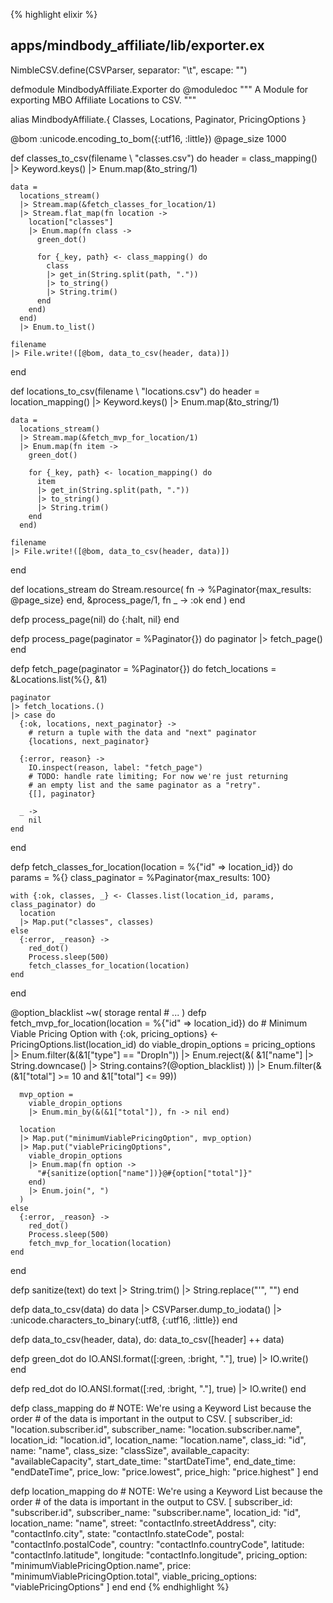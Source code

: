 {% highlight elixir %}
## apps/mindbody_affiliate/lib/exporter.ex

NimbleCSV.define(CSVParser, separator: "\t", escape: "\")

defmodule MindbodyAffiliate.Exporter do
  @moduledoc """
  A Module for exporting MBO Affiliate Locations to CSV.
  """

  alias MindbodyAffiliate.{
    Classes,
    Locations,
    Paginator,
    PricingOptions
  }

  @bom :unicode.encoding_to_bom({:utf16, :little})
  @page_size 1000

  def classes_to_csv(filename \\ "classes.csv") do
    header =
      class_mapping()
      |> Keyword.keys()
      |> Enum.map(&to_string/1)

    data =
      locations_stream()
      |> Stream.map(&fetch_classes_for_location/1)
      |> Stream.flat_map(fn location ->
        location["classes"]
        |> Enum.map(fn class ->
          green_dot()

          for {_key, path} <- class_mapping() do
            class
            |> get_in(String.split(path, "."))
            |> to_string()
            |> String.trim()
          end
        end)
      end)
      |> Enum.to_list()

    filename
    |> File.write!([@bom, data_to_csv(header, data)])
  end

  def locations_to_csv(filename \\ "locations.csv") do
    header =
      location_mapping()
      |> Keyword.keys()
      |> Enum.map(&to_string/1)

    data =
      locations_stream()
      |> Stream.map(&fetch_mvp_for_location/1)
      |> Enum.map(fn item ->
        green_dot()

        for {_key, path} <- location_mapping() do
          item
          |> get_in(String.split(path, "."))
          |> to_string()
          |> String.trim()
        end
      end)

    filename
    |> File.write!([@bom, data_to_csv(header, data)])
  end

  def locations_stream do
    Stream.resource(
      fn -> %Paginator{max_results: @page_size} end,
      &process_page/1,
      fn _ -> :ok end
    )
  end

  defp process_page(nil) do
    {:halt, nil}
  end

  defp process_page(paginator = %Paginator{}) do
    paginator
    |> fetch_page()
  end

  defp fetch_page(paginator = %Paginator{}) do
    fetch_locations = &Locations.list(%{}, &1)

    paginator
    |> fetch_locations.()
    |> case do
      {:ok, locations, next_paginator} ->
        # return a tuple with the data and "next" paginator
        {locations, next_paginator}

      {:error, reason} ->
        IO.inspect(reason, label: "fetch_page")
        # TODO: handle rate limiting; For now we're just returning
        # an empty list and the same paginator as a "retry".
        {[], paginator}

      _ ->
        nil
    end
  end

  defp fetch_classes_for_location(location = %{"id" => location_id}) do
    params = %{}
    class_paginator = %Paginator{max_results: 100}

    with {:ok, classes, _} <- Classes.list(location_id, params, class_paginator) do
      location
      |> Map.put("classes", classes)
    else
      {:error, _reason} ->
        red_dot()
        Process.sleep(500)
        fetch_classes_for_location(location)
    end
  end

  @option_blacklist ~w(
    storage
    rental
    # ...
  )
  defp fetch_mvp_for_location(location = %{"id" => location_id}) do
    # Minimum Viable Pricing Option
    with {:ok, pricing_options} <- PricingOptions.list(location_id) do
      viable_dropin_options =
        pricing_options
        |> Enum.filter(&(&1["type"] == "DropIn"))
        |> Enum.reject(&(
          &1["name"]
          |> String.downcase()
          |> String.contains?(@option_blacklist)
        ))
        |> Enum.filter(&(&1["total"] >= 10 and &1["total"] <= 99))

      mvp_option =
        viable_dropin_options
        |> Enum.min_by(&(&1["total"]), fn -> nil end)

      location
      |> Map.put("minimumViablePricingOption", mvp_option)
      |> Map.put("viablePricingOptions",
        viable_dropin_options
        |> Enum.map(fn option ->
          "#{sanitize(option["name"])}@#{option["total"]}"
        end)
        |> Enum.join(", ")
      )
    else
      {:error, _reason} ->
        red_dot()
        Process.sleep(500)
        fetch_mvp_for_location(location)
    end
  end

  defp sanitize(text) do
    text
    |> String.trim()
    |> String.replace("'", "")
  end

  defp data_to_csv(data) do
    data
    |> CSVParser.dump_to_iodata()
    |> :unicode.characters_to_binary(:utf8, {:utf16, :little})
  end

  defp data_to_csv(header, data),
    do: data_to_csv([header] ++ data)

  defp green_dot do
    IO.ANSI.format([:green, :bright, "."], true)
    |> IO.write()
  end

  defp red_dot do
    IO.ANSI.format([:red, :bright, "."], true)
    |> IO.write()
  end

  defp class_mapping do
    # NOTE: We're using a Keyword List because the order
    # of the data is important in the output to CSV.
    [
      subscriber_id: "location.subscriber.id",
      subscriber_name: "location.subscriber.name",
      location_id: "location.id",
      location_name: "location.name",
      class_id: "id",
      name: "name",
      class_size: "classSize",
      available_capacity: "availableCapacity",
      start_date_time: "startDateTime",
      end_date_time: "endDateTime",
      price_low: "price.lowest",
      price_high: "price.highest"
    ]
  end

  defp location_mapping do
    # NOTE: We're using a Keyword List because the order
    # of the data is important in the output to CSV.
    [
      subscriber_id: "subscriber.id",
      subscriber_name: "subscriber.name",
      location_id: "id",
      location_name: "name",
      street: "contactInfo.streetAddress",
      city: "contactInfo.city",
      state: "contactInfo.stateCode",
      postal: "contactInfo.postalCode",
      country: "contactInfo.countryCode",
      latitude: "contactInfo.latitude",
      longitude: "contactInfo.longitude",
      pricing_option: "minimumViablePricingOption.name",
      price: "minimumViablePricingOption.total",
      viable_pricing_options: "viablePricingOptions"
    ]
  end
end
{% endhighlight %}
